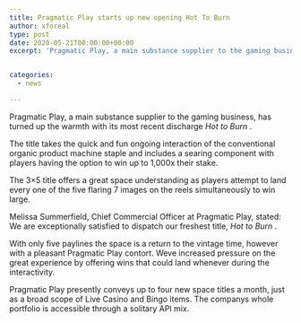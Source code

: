 ```yaml
---
title: Pragmatic Play starts up new opening Hot To Burn
author: xforeal 
type: post
date: 2020-05-21T00:00:00+00:00
excerpt: 'Pragmatic Play, a main substance supplier to the gaming business, has turned up the warmth with its most recent discharge Hot to Burn '


categories:
  - news

---
```

Pragmatic Play, a main substance supplier to the gaming business, has turned up the warmth with its most recent discharge _Hot to Burn_ . 

The title takes the quick and fun ongoing interaction of the conventional organic product machine staple and includes a searing component with players having the option to win up to 1,000x their stake. 

The 3&#215;5 title offers a great space understanding as players attempt to land every one of the five flaring 7 images on the reels simultaneously to win large. 

Melissa Summerfield, Chief Commercial Officer at Pragmatic Play, stated: We are exceptionally satisfied to dispatch our freshest title, _Hot to Burn_ . 

With only five paylines the space is a return to the vintage time, however with a pleasant Pragmatic Play contort. Weve increased pressure on the great experience by offering wins that could land whenever during the interactivity. 

Pragmatic Play presently conveys up to four new space titles a month, just as a broad scope of Live Casino and Bingo items. The companys whole portfolio is accessible through a solitary API mix.